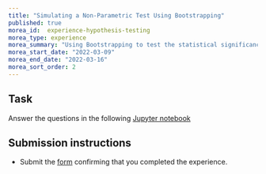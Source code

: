 ```yaml
---
title: "Simulating a Non-Parametric Test Using Bootstrapping"
published: true
morea_id:  experience-hypothesis-testing
morea_type: experience
morea_summary: "Using Bootstrapping to test the statistical significance of the difference between two populations"
morea_start_date: "2022-03-09"
morea_end_date: "2022-03-16"
morea_sort_order: 2
---
```





## Task
Answer the questions in the following [Jupyter notebook](resources/hypothesis_testing.ipynb)

## Submission instructions

 * Submit the [form](https://www.cognitoforms.com/MoseliMotsoehli/HypothesisTesting) confirming that you completed the experience.


